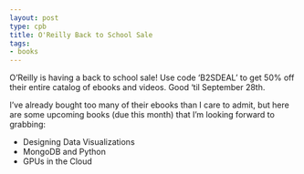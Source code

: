 ```yaml
---
layout: post
type: cpb
title: O'Reilly Back to School Sale
tags:
- books
---
```

O’Reilly is having a back to school sale! Use code ‘B2SDEAL’ to get 50% off their entire catalog of ebooks and videos. Good ‘til September 28th.

I’ve already bought too many of their ebooks than I care to admit, but here are some upcoming books (due this month) that I’m looking forward to grabbing:

- Designing Data Visualizations
- MongoDB and Python
- GPUs in the Cloud
